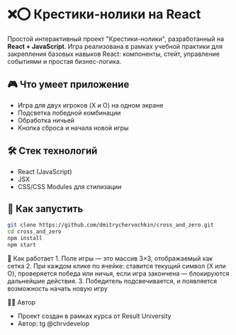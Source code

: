 # ❌⭕ Крестики-нолики на React

Простой интерактивный проект "Крестики-нолики", разработанный на **React + JavaScript**. Игра реализована в рамках учебной практики для закрепления базовых навыков React: компоненты, стейт, управление событиями и простая бизнес-логика.

## 🎮 Что умеет приложение

- Игра для двух игроков (X и O) на одном экране
- Подсветка победной комбинации
- Обработка ничьей
- Кнопка сброса и начала новой игры

## 🛠 Стек технологий

- React (JavaScript)
- JSX
- CSS/CSS Modules для стилизации

## 🚀 Как запустить

```bash
git clone https://github.com/dmitrychervochkin/cross_and_zero.git
cd cross_and_zero
npm install
npm start
```

🧠 Как работает
	1.	Поле игры — это массив 3×3, отображаемый как сетка
	2.	При каждом клике по ячейке: cтавится текущий символ (X или O), проверяется победа или ничья, если игра закончена — блокируются дальнейшие действия.
	3.	Победитель подсвечивается, и появляется возможность начать новую игру

👨‍💻 Автор
- Проект создан в рамках курса от Result University
- Автор: tg @chrvdevelop
